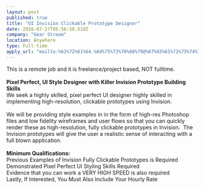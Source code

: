 ```yaml
---
layout: post
published: true
title: "UI Invision Clickable Prototype Designer"
date: 2016-07-27T05:56:50.510Z
company: "Gear Stream"
location: Anywhere
type: Full-time
apply_url: "mailto:%62%72%61%64.%6d%75%72%70%68%79@%67%65%61%72%73%74%72%65%61%6d.%63%6f%6d"
---
```


<div>This is a remote job and it is freelance/project based, NOT fulltime.</div><div><strong><br></strong></div><div><strong>Pixel Perfect, UI Style Designer with Killer Invision Prototype Building Skills</strong></div><div>We seek a highly skilled, pixel perfect UI designer highly skilled in implementing high-resolution, clickable prototypes using Invision. &#xA0;</div><div class="paragraph_break"><br></div><div>We will be providing style examples in in the form of high-res&#xA0;Photoshop files and low fidelity wireframes and user flows so that you can quickly render these as high-resolution, fully clickable prototypes in Invision. &#xA0;The Invision prototypes will give the user a realistic sense of interacting with a full blown application.</div><div class="paragraph_break"><br></div><div><strong>Minimum Qualifications:</strong></div><div>Previous Examples of Invision Fully Clickable Prototypes is Required</div><div>Demonstrated Pixel Perfect UI Styling Skills Required</div><div>Evidence that you can work a VERY HIGH SPEED is also required</div><div>Lastly, If Interested, You Must Also&#xA0;Include Your Hourly Rate</div><div class="paragraph_break"><br></div>
